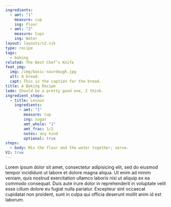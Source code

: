```yaml
---
ingredients:
  - amt: "1"
    measure: cup
    ing: Flour
  - amt: "2"
    measure: Cups
    ing: Water
layout: layouts/v2.njk
type: recipe
tags:
  - baking
related: The Best Chef’s Knife
feat_img:
  img: /img/basic-sourdough.jpg
  alt: A bread.
  capt: This is the caption for the bread.
title: A Baking Recipe
lede: Should be a pretty good one, I think.
ingredient_steps:
  - title: Levain
    ingredients:
      - amt: "1"
        measure: cup
        ing: sugar
        amt_whole: "1"
        amt_frac: 1/2
        notes: any kind
        optional: true
steps:
  - body: Mix the flour and the water together; serve.
V2: true
---
```

Lorem ipsum dolor sit amet, consectetur adipisicing elit, sed do eiusmod tempor incididunt ut labore et dolore magna aliqua. Ut enim ad minim veniam, quis nostrud exercitation ullamco laboris nisi ut aliquip ex ea commodo consequat. Duis aute irure dolor in reprehenderit in voluptate velit esse cillum dolore eu fugiat nulla pariatur. Excepteur sint occaecat cupidatat non proident, sunt in culpa qui officia deserunt mollit anim id est laborum.